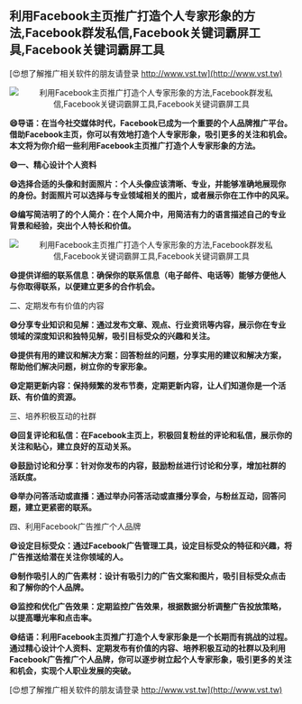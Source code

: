 ## **利用Facebook主页推广打造个人专家形象的方法,Facebook群发私信,Facebook关键词霸屏工具,Facebook关键词霸屏工具**

[😍想了解推广相关软件的朋友请登录 http://www.vst.tw](http://www.vst.tw)

 <center><img src="https://vst.tw/MP4/tuiguang/png/2.png" alt="利用Facebook主页推广打造个人专家形象的方法,Facebook群发私信,Facebook关键词霸屏工具,Facebook关键词霸屏工具"></center>

**😄导语：在当今社交媒体时代，Facebook已成为一个重要的个人品牌推广平台。借助Facebook主页，你可以有效地打造个人专家形象，吸引更多的关注和机会。本文将为你介绍一些利用Facebook主页推广打造个人专家形象的方法。**

**😄一、精心设计个人资料**

**😄选择合适的头像和封面照片：个人头像应该清晰、专业，并能够准确地展现你的身份。封面照片可以选择与专业领域相关的图片，或者展示你在工作中的风采。**

**😄编写简洁明了的个人简介：在个人简介中，用简洁有力的语言描述自己的专业背景和经验，突出个人特长和价值。**

 <center><img src="https://vst.tw/MP4/tuiguang/png/8.png" alt="利用Facebook主页推广打造个人专家形象的方法,Facebook群发私信,Facebook关键词霸屏工具,Facebook关键词霸屏工具"></center>

**😄提供详细的联系信息：确保你的联系信息（电子邮件、电话等）能够方便他人与你取得联系，以便建立更多的合作机会。**

二、定期发布有价值的内容

**😄分享专业知识和见解：通过发布文章、观点、行业资讯等内容，展示你在专业领域的深度知识和独特见解，吸引目标受众的兴趣和关注。**

**😄提供有用的建议和解决方案：回答粉丝的问题，分享实用的建议和解决方案，帮助他们解决问题，树立你的专家形象。**

**😄定期更新内容：保持频繁的发布节奏，定期更新内容，让人们知道你是一个活跃、有价值的资源。**

三、培养积极互动的社群

**😄回复评论和私信：在Facebook主页上，积极回复粉丝的评论和私信，展示你的关注和贴心，建立良好的互动关系。**

**😄鼓励讨论和分享：针对你发布的内容，鼓励粉丝进行讨论和分享，增加社群的活跃度。**

**😄举办问答活动或直播：通过举办问答活动或直播分享会，与粉丝互动，回答问题，建立更紧密的联系。**

四、利用Facebook广告推广个人品牌

**😄设定目标受众：通过Facebook广告管理工具，设定目标受众的特征和兴趣，将广告推送给潜在关注你领域的人。**

**😄制作吸引人的广告素材：设计有吸引力的广告文案和图片，吸引目标受众点击和了解你的个人品牌。**

**😄监控和优化广告效果：定期监控广告效果，根据数据分析调整广告投放策略，以提高曝光率和点击率。**

**😄结语：利用Facebook主页推广打造个人专家形象是一个长期而有挑战的过程。通过精心设计个人资料、定期发布有价值的内容、培养积极互动的社群以及利用Facebook广告推广个人品牌，你可以逐步树立起个人专家形象，吸引更多的关注和机会，实现个人职业发展的突破。**

[😍想了解推广相关软件的朋友请登录 http://www.vst.tw](http://www.vst.tw)



